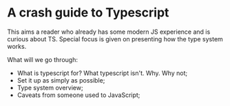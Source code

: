 # A crash guide to Typescript

This aims a reader who already has some modern JS experience and is curious about TS. Special focus is given on presenting how the type system works.

What will we go through:

* What is typescript for? What typescript isn't. Why. Why not;
* Set it up as simply as possible;
* Type system overview;
* Caveats from someone used to JavaScript;

